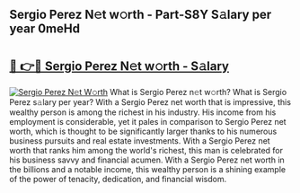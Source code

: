 ## Sergio Perez N𝚎t w𝚘rth - Part-S8Y S𝚊lary per year 0meHd

# <h2><a href="http://gc46zgz.nevu.top/?p=Sergio+Perez">🔗 👉🔴 Sergio Perez N𝚎t w𝚘rth - S𝚊lary</a></h2>

[![Sergio Perez N𝚎t W𝚘rth](https://i.imgur.com/Oavwk0R.jpeg)](http://gc46zgz.nevu.top/?p=Sergio+Perez)
What is Sergio Perez n𝚎t w𝚘rth? What is Sergio Perez s𝚊lary per year?
With a Sergio Perez net worth that is impressive, this wealthy person is among the richest in his industry. His income from his employment is considerable, yet it pales in comparison to Sergio Perez net worth, which is thought to be significantly larger thanks to his numerous business pursuits and real estate investments. With a Sergio Perez net worth that ranks him among the world's richest, this man is celebrated for his business savvy and financial acumen. With a Sergio Perez net worth in the billions and a notable income, this wealthy person is a shining example of the power of tenacity, dedication, and financial wisdom.
